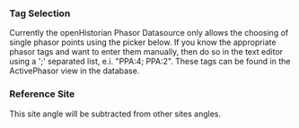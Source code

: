 ### Tag Selection

Currently the openHistorian Phasor Datasource only allows the choosing of single phasor points using the picker below.  If you know the appropriate phasor tags and want to enter them manually, then do so in the text editor using a ';' separated list, e.i. "PPA:4; PPA:2".  These tags can be found in the ActivePhasor view in the database.

### Reference Site

This site angle will be subtracted from other sites angles.